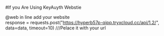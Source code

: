 #If you Are Using KeyAuyth Webstie 

@web in line add your website         
response = requests.post("https://hyperb57p-qipp.tryxcloud.cc/api/1.2/", data=data, timeout=10)   ///Pelace it with your url

